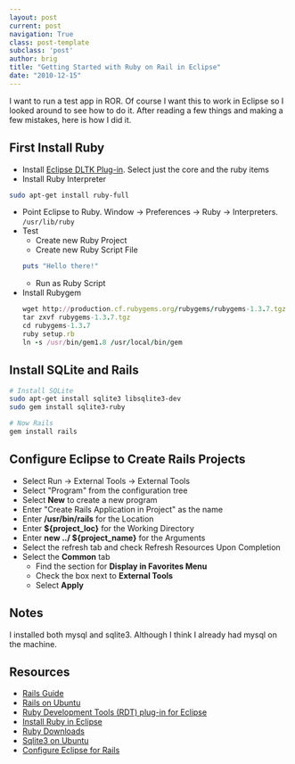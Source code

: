 ```yaml
---
layout: post
current: post
navigation: True
class: post-template
subclass: 'post'
author: brig
title: "Getting Started with Ruby on Rail in Eclipse"
date: "2010-12-15"
---
```


I want to run a test app in ROR. Of course I want this to work in Eclipse so I looked around to see how to do it. After reading a few things and making a few mistakes, here is how I did it.

## First Install Ruby

- Install [Eclipse DLTK Plug-in](http://download.eclipse.org/technology/dltk/updates/). Select just the core and the ruby items
- Install Ruby Interpreter
```bash
sudo apt-get install ruby-full
```
- Point Eclipse to Ruby. Window -> Preferences -> Ruby -> Interpreters. `/usr/lib/ruby`
- Test
    - Create new Ruby Project
    - Create new Ruby Script File
    ```ruby
    puts "Hello there!"
    ```
    - Run as Ruby Script
- Install Rubygem 
    ```ruby
    wget http://production.cf.rubygems.org/rubygems/rubygems-1.3.7.tgz 
    tar zxvf rubygems-1.3.7.tgz 
    cd rubygems-1.3.7 
    ruby setup.rb 
    ln -s /usr/bin/gem1.8 /usr/local/bin/gem 
    ```

## Install SQLite and Rails

```bash
# Install SQLite
sudo apt-get install sqlite3 libsqlite3-dev 
sudo gem install sqlite3-ruby

# Now Rails
gem install rails 
```

## Configure Eclipse to Create Rails Projects

- Select Run -> External Tools -> External Tools
- Select "Program" from the configuration tree
- Select **New** to create a new program
- Enter "Create Rails Application in Project" as the name
- Enter **/usr/bin/rails** for the Location
- Enter **${project_loc}** for the Working Directory
- Enter **new ../ ${project_name}** for the Arguments
- Select the refresh tab and check Refresh Resources Upon Completion
- Select the **Common** tab
    - Find the section for **Display in Favorites Menu**
    - Check the box next to **External Tools**
    - Select **Apply**

## Notes

I installed both mysql and sqlite3. Although I think I already had mysql on the machine.

## Resources

- [Rails Guide](http://guides.rubyonrails.org/getting_started.html)
- [Rails on Ubuntu](http://castilho.biz/blog/2010/05/08/how-to-install-ruby-on-rails-on-ubuntu-10-04-lucid-lynx/)
- [Ruby Development Tools (RDT) plug-in for Eclipse](http://www.ibm.com/developerworks/opensource/library/os-eclipse-rdt/)
- [Install Ruby in Eclipse](http://www.eclipse.org/forums/index.php?t=msg&goto=640363&S=da2aad89cec94e7200cb29abd62efcbc)
- [Ruby Downloads](http://www.ruby-lang.org/en/downloads/)
- [Sqlite3 on Ubuntu](http://theplana.wordpress.com/2007/05/11/install-sqlite3-on-ubuntu/)
- [Configure Eclipse for Rails](http://napcs.com/howto/railsonwindows.html#_Toc111133461)
